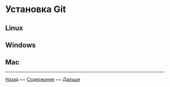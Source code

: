 # Установка Git

## Linux

## Windows

## Mac

***

[Назад](./01-about.md) ~~
[Содержание](./readme.md) ~~
[Дальше]()